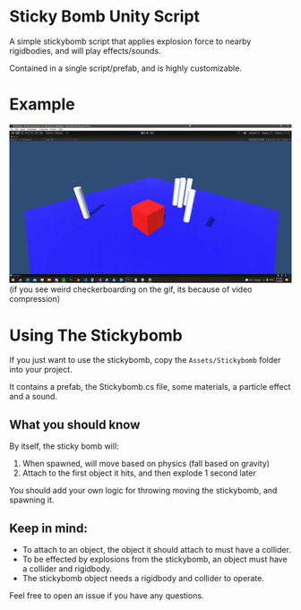 # Sticky Bomb Unity Script

A simple stickybomb script that applies explosion force to nearby rigidbodies, and will play effects/sounds.

Contained in a single script/prefab, and is highly customizable.

# Example

![StickyBomb Showcase](StickybombShowcase.gif)
(if you see weird checkerboarding on the gif, its because of video compression)

# Using The Stickybomb
If you just want to use the stickybomb, copy the `Assets/Stickybomb` folder into your project.

It contains a prefab, the Stickybomb.cs file, some materials, a particle effect and a sound.

## What you should know

By itself, the sticky bomb will:

1. When spawned, will move based on physics (fall based on gravity)
2. Attach to the first object it hits, and then explode 1 second later

You should add your own logic for throwing moving the stickybomb, and spawning it.

## Keep in mind:
 - To attach to an object, the object it should attach to must have a collider.
 - To be effected by explosions from the stickybomb, an object must have a collider and rigidbody.
 - The stickybomb object needs a rigidbody and collider to operate.
 
Feel free to open an issue if you have any questions.

